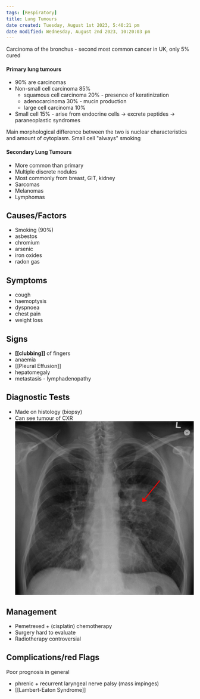 ```yaml
---
tags: [Respiratory]
title: Lung Tumours
date created: Tuesday, August 1st 2023, 5:40:21 pm
date modified: Wednesday, August 2nd 2023, 10:20:03 pm
---
```


Carcinoma of the bronchus - second most common cancer in UK, only 5% cured

#### Primary lung tumours 
- 90% are carcinomas
- Non-small cell carcinoma 85%
    - squamous cell carcinoma 20% - presence of keratinization
    - adenocarcinoma 30% - mucin production
    - large cell carcinoma 10%
- Small cell 15% - arise from endocrine cells -> excrete peptides -> paraneoplastic syndromes

Main morphological difference between the two is nuclear characteristics and amount of cytoplasm. Small cell "always" smoking
#### Secondary Lung Tumours
- More common than primary
- Multiple discrete nodules
- Most commonly from breast, GIT, kidney
- Sarcomas
- Melanomas
- Lymphomas


## Causes/Factors

- Smoking (90%)
- asbestos
- chromium
- arsenic
- iron oxides
- radon gas
## Symptoms

- cough
- haemoptysis
- dyspnoea
- chest pain
- weight loss

## Signs

- **[[clubbing]]** of fingers
- anaemia
- [[Pleural Effusion]]
- hepatomegaly
- metastasis - lymphadenopathy

## Diagnostic Tests

- Made on histology (biopsy)
- Can see tumour of CXR
  ![|375](z_attachments/375-2.png)

## Management

- Pemetrexed + (cisplatin) chemotherapy
- Surgery hard to evaluate
- Radiotherapy controversial

## Complications/red Flags

Poor prognosis in general

- phrenic + recurrent laryngeal nerve palsy (mass impinges)
- [[Lambert-Eaton Syndrome]]
